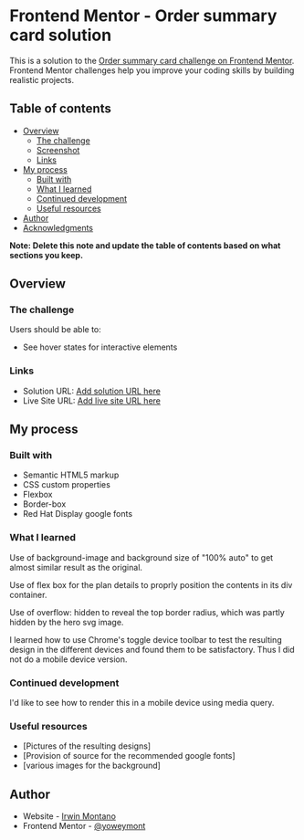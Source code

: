 # Frontend Mentor - Order summary card solution

This is a solution to the [Order summary card challenge on Frontend Mentor](https://www.frontendmentor.io/challenges/order-summary-component-QlPmajDUj). Frontend Mentor challenges help you improve your coding skills by building realistic projects. 

## Table of contents

- [Overview](#overview)
  - [The challenge](#the-challenge)
  - [Screenshot](#screenshot)
  - [Links](#links)
- [My process](#my-process)
  - [Built with](#built-with)
  - [What I learned](#what-i-learned)
  - [Continued development](#continued-development)
  - [Useful resources](#useful-resources)
- [Author](#author)
- [Acknowledgments](#acknowledgments)

**Note: Delete this note and update the table of contents based on what sections you keep.**

## Overview

### The challenge

Users should be able to:

- See hover states for interactive elements



### Links

- Solution URL: [Add solution URL here](https://your-solution-url.com)
- Live Site URL: [Add live site URL here](https://your-live-site-url.com)

## My process

### Built with

- Semantic HTML5 markup
- CSS custom properties
- Flexbox
- Border-box
- Red Hat Display google fonts


### What I learned

Use of background-image and background size of "100% auto" to get almost similar result as the original.

Use of flex box for the plan details to proprly position the contents in its div container.

Use of overflow: hidden to reveal the top border radius, which was partly hidden by the hero svg image.

I learned how to use Chrome's toggle device toolbar to test the resulting design in the different devices and found them to be satisfactory.  Thus I did not do a mobile device version.

### Continued development

I'd like to see how to render this in a mobile device using media query.


### Useful resources

- [Pictures of the resulting designs]
- [Provision of source for the recommended google fonts]
- [various images for the background]



## Author

- Website - [Irwin Montano](https://www.your-site.com)
- Frontend Mentor - [@yoweymont](https://www.frontendmentor.io/profile/yourusername)




